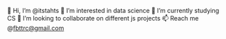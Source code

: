 👋 Hi, I’m @itstahts
👀 I’m interested in data science
🌱 I’m currently studying CS
💞️ I’m looking to collaborate on different js projects 
📫 Reach me @fbttrc@gmail.com

<!---
itstahts/itstahts is a ✨ special ✨ repository because its `README.md` (this file) appears on your GitHub profile.
You can click the Preview link to take a look at your changes.
--->
